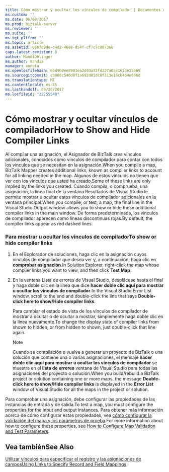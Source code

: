 ```yaml
---
title: Cómo mostrar y ocultar los vínculos de compilador | Documentos de Microsoft
ms.custom: ''
ms.date: 06/08/2017
ms.prod: biztalk-server
ms.reviewer: ''
ms.suite: ''
ms.tgt_pltfrm: ''
ms.topic: article
ms.assetid: 66bfd9de-c4d2-46ee-854f-cf7c7cd07368
caps.latest.revision: 8
author: MandiOhlinger
ms.author: mandia
manager: anneta
ms.openlocfilehash: 66d9b9ee8901ea2d93a73fd227a0ac1623e25669
ms.sourcegitcommit: cb908c540d8f1a692d01dc8f313e16cb4b4e696d
ms.translationtype: MT
ms.contentlocale: es-ES
ms.lasthandoff: 09/20/2017
ms.locfileid: "22255548"
---
```

# <a name="how-to-show-and-hide-compiler-links"></a><span data-ttu-id="b4c80-102">Cómo mostrar y ocultar vínculos de compilador</span><span class="sxs-lookup"><span data-stu-id="b4c80-102">How to Show and Hide Compiler Links</span></span>
<span data-ttu-id="b4c80-103">Al compilar una asignación, el Asignador de BizTalk crea vínculos adicionales, conocidos como vínculos de compilador para contar con todos los vínculos que se necesitan en la asignación.</span><span class="sxs-lookup"><span data-stu-id="b4c80-103">When you compile a map, BizTalk Mapper creates additional links, known as compiler links to account for all linking needed in the map.</span></span> <span data-ttu-id="b4c80-104">Algunos de estos vínculos no tienen que ver con los vínculos que usted ha creado.</span><span class="sxs-lookup"><span data-stu-id="b4c80-104">Some of these links are only implied by the links you created.</span></span> <span data-ttu-id="b4c80-105">Cuando compila, o comprueba, una asignación, la línea final de la ventana Resultados de Visual Studio le permite mostrar u ocultar estos vínculos de compilador adicionales en la ventana principal.</span><span class="sxs-lookup"><span data-stu-id="b4c80-105">When you compile, or test, a map, the final line in the Visual Studio Output window allows you to show or hide these additional compiler links in the main window.</span></span> <span data-ttu-id="b4c80-106">De forma predeterminada, los vínculos de compilador aparecen como líneas discontinuas rojas.</span><span class="sxs-lookup"><span data-stu-id="b4c80-106">By default, the compiler links appear as red dashed lines.</span></span>  
  
### <a name="to-show-or-hide-compiler-links"></a><span data-ttu-id="b4c80-107">Para mostrar u ocultar los vínculos de compilador</span><span class="sxs-lookup"><span data-stu-id="b4c80-107">To show or hide compiler links</span></span>  
  
1.  <span data-ttu-id="b4c80-108">En el Explorador de soluciones, haga clic en la asignación cuyos vínculos de compilador que desea ver y, a continuación, haga clic en **comprobar asignación**.</span><span class="sxs-lookup"><span data-stu-id="b4c80-108">In Solution Explorer, right-click the map whose complier links you want to view, and then click **Test Map**.</span></span>  
  
2.  <span data-ttu-id="b4c80-109">En la ventana Lista de errores de Visual Studio, desplácese hasta el final y haga doble clic en la línea que dice **hacer doble clic aquí para mostrar u ocultar los vínculos de compilador**.</span><span class="sxs-lookup"><span data-stu-id="b4c80-109">In the Visual Studio Error List window, scroll to the end and double-click the line that says **Double-click here to show/Hide compiler links**.</span></span>  
  
     <span data-ttu-id="b4c80-110">Para cambiar el estado de vista de los vínculos de compilador de mostrar a ocultar o de ocultar a mostrar, simplemente haga doble clic en la línea nuevamente.</span><span class="sxs-lookup"><span data-stu-id="b4c80-110">To change the display state of compiler links from shown to hidden, or from hidden to shown, just double-click that line again.</span></span>  
  
    > [!NOTE]
    >  <span data-ttu-id="b4c80-111">Cuando se compilación o vuelve a generar un proyecto de BizTalk o una solución que contiene una o varias asignaciones, el mensaje **hacer doble clic aquí para mostrar u ocultar los vínculos de compilador** se muestra en el **lista de errores** ventana de Visual Studio para todas las asignaciones del proyecto o solución.</span><span class="sxs-lookup"><span data-stu-id="b4c80-111">When you build/rebuild a BizTalk project or solution containing one or more maps, the message **Double-click here to show/Hide compiler links** is displayed in the **Error List** window of Visual Studio for all the maps in the project or solution.</span></span>  
  
 <span data-ttu-id="b4c80-112">Para comprobar una asignación, debe configurar las propiedades de las instancias de entrada y de salida.</span><span class="sxs-lookup"><span data-stu-id="b4c80-112">To test a map, you must configure the properties for the input and output instances.</span></span> <span data-ttu-id="b4c80-113">Para obtener más información acerca de cómo configurar estas propiedades, vea [cómo configurar la validación del mapa y los parámetros de prueba](../core/how-to-configure-map-validation-and-test-parameters.md).</span><span class="sxs-lookup"><span data-stu-id="b4c80-113">For more information about how to configure these properties, see [How to Configure Map Validation and Test Parameters](../core/how-to-configure-map-validation-and-test-parameters.md).</span></span>  
  
## <a name="see-also"></a><span data-ttu-id="b4c80-114">Vea también</span><span class="sxs-lookup"><span data-stu-id="b4c80-114">See Also</span></span>  
 [<span data-ttu-id="b4c80-115">Utilizar vínculos para especificar el registro y las asignaciones de campos</span><span class="sxs-lookup"><span data-stu-id="b4c80-115">Using Links to Specify Record and Field Mappings</span></span>](../core/using-links-to-specify-record-and-field-mappings.md)
